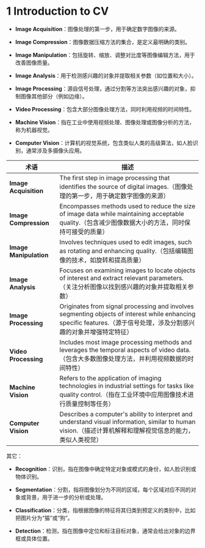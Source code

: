 # 1 Introduction to CV

- **Image Acquisition**：图像处理的第一步，用于确定数字图像的来源。

- **Image Compression**：图像数据压缩方法的集合，是定义最明确的类别。

- **Image Manipulation**：包括旋转、缩放、调整对比度等图像编辑方法，用于改善图像质量。

- **Image Analysis**：用于检测感兴趣的对象并提取相关参数（如位置和大小）。

- **Image Processing**：源自信号处理，通过分割等方法突出感兴趣的对象，抑制图像其他部分（例如边缘）。

- **Video Processing**：包含大部分图像处理方法，同时利用视频的时间特性。

- **Machine Vision**：指在工业中使用视频处理、图像处理或图像分析的方法，称为机器视觉。

- **Computer Vision**：计算机的视觉系统，包含类似人类的高级算法，如人脸识别，通常涉及多摄像头应用。

| 术语                   | 描述                                                         |
| ---------------------- | ------------------------------------------------------------ |
| **Image Acquisition**  | The first step in image processing that identifies the source of digital images.（图像处理的第一步，用于确定数字图像的来源） |
| **Image Compression**  | Encompasses methods used to reduce the size of image data while maintaining acceptable quality.（包含减少图像数据大小的方法，同时保持可接受的质量） |
| **Image Manipulation** | Involves techniques used to edit images, such as rotating and enhancing quality.（包括编辑图像的技术，如旋转和提高质量） |
| **Image Analysis**     | Focuses on examining images to locate objects of interest and extract relevant parameters.（关注分析图像以找到感兴趣的对象并提取相关参数） |
| **Image Processing**   | Originates from signal processing and involves segmenting objects of interest while enhancing specific features.（源于信号处理，涉及分割感兴趣的对象并增强特定特征） |
| **Video Processing**   | Includes most image processing methods and leverages the temporal aspects of video data.（包含大多数图像处理方法，并利用视频数据的时间特性） |
| **Machine Vision**     | Refers to the application of imaging technologies in industrial settings for tasks like quality control.（指在工业环境中应用图像技术进行质量控制等任务） |
| **Computer Vision**    | Describes a computer's ability to interpret and understand visual information, similar to human vision.（描述计算机解释和理解视觉信息的能力，类似人类视觉） |

其它：

- **Recognition**：识别，指在图像中确定特定对象或模式的身份，如人脸识别或物体识别。

- **Segmentation**：分割，指将图像划分为不同的区域，每个区域对应不同的对象或背景，用于进一步的分析或处理。

- **Classification**：分类，指根据图像的特征将其归类到预定义的类别中，比如把图片分为“猫”或“狗”。

- **Detection**：检测，指在图像中定位和标注目标对象，通常会给出对象的边界框或具体位置。
